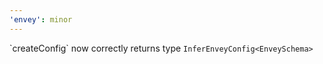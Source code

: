 ```yaml
---
'envey': minor
---
```


\`createConfig\` now correctly returns type `InferEnveyConfig<EnveySchema>`
